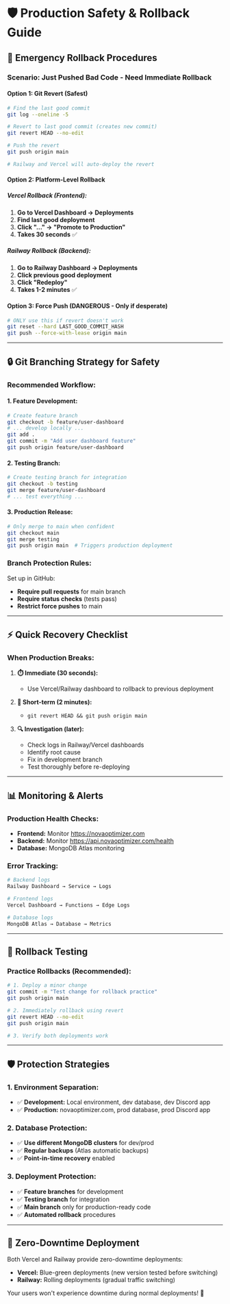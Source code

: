 # 🛡️ Production Safety & Rollback Guide

## 🚨 **Emergency Rollback Procedures**

### **Scenario: Just Pushed Bad Code - Need Immediate Rollback**

#### **Option 1: Git Revert (Safest)**
```bash
# Find the last good commit
git log --oneline -5

# Revert to last good commit (creates new commit)
git revert HEAD --no-edit

# Push the revert
git push origin main

# Railway and Vercel will auto-deploy the revert
```

#### **Option 2: Platform-Level Rollback**

##### **Vercel Rollback (Frontend):**
1. **Go to Vercel Dashboard → Deployments**
2. **Find last good deployment**
3. **Click "..." → "Promote to Production"**
4. **Takes 30 seconds** ✅

##### **Railway Rollback (Backend):**
1. **Go to Railway Dashboard → Deployments**
2. **Click previous good deployment**
3. **Click "Redeploy"**
4. **Takes 1-2 minutes** ✅

#### **Option 3: Force Push (DANGEROUS - Only if desperate)**
```bash
# ONLY use this if revert doesn't work
git reset --hard LAST_GOOD_COMMIT_HASH
git push --force-with-lease origin main
```

---

## 🔒 **Git Branching Strategy for Safety**

### **Recommended Workflow:**

#### **1. Feature Development:**
```bash
# Create feature branch
git checkout -b feature/user-dashboard
# ... develop locally ...
git add .
git commit -m "Add user dashboard feature"
git push origin feature/user-dashboard
```

#### **2. Testing Branch:**
```bash
# Create testing branch for integration
git checkout -b testing
git merge feature/user-dashboard
# ... test everything ...
```

#### **3. Production Release:**
```bash
# Only merge to main when confident
git checkout main
git merge testing
git push origin main  # Triggers production deployment
```

### **Branch Protection Rules:**
Set up in GitHub:
- **Require pull requests** for main branch
- **Require status checks** (tests pass)
- **Restrict force pushes** to main

---

## ⚡ **Quick Recovery Checklist**

### **When Production Breaks:**
1. **⏱️ Immediate (30 seconds):**
   - Use Vercel/Railway dashboard to rollback to previous deployment

2. **🔧 Short-term (2 minutes):**
   - `git revert HEAD && git push origin main`

3. **🔍 Investigation (later):**
   - Check logs in Railway/Vercel dashboards
   - Identify root cause
   - Fix in development branch
   - Test thoroughly before re-deploying

---

## 📊 **Monitoring & Alerts**

### **Production Health Checks:**
- **Frontend:** Monitor https://novaoptimizer.com
- **Backend:** Monitor https://api.novaoptimizer.com/health
- **Database:** MongoDB Atlas monitoring

### **Error Tracking:**
```bash
# Backend logs
Railway Dashboard → Service → Logs

# Frontend logs  
Vercel Dashboard → Functions → Edge Logs

# Database logs
MongoDB Atlas → Database → Metrics
```

---

## 🔄 **Rollback Testing**

### **Practice Rollbacks (Recommended):**
```bash
# 1. Deploy a minor change
git commit -m "Test change for rollback practice"
git push origin main

# 2. Immediately rollback using revert
git revert HEAD --no-edit
git push origin main

# 3. Verify both deployments work
```

---

## 🛡️ **Protection Strategies**

### **1. Environment Separation:**
- ✅ **Development:** Local environment, dev database, dev Discord app
- ✅ **Production:** novaoptimizer.com, prod database, prod Discord app

### **2. Database Protection:**
- ✅ **Use different MongoDB clusters** for dev/prod
- ✅ **Regular backups** (Atlas automatic backups)
- ✅ **Point-in-time recovery** enabled

### **3. Deployment Protection:**
- ✅ **Feature branches** for development
- ✅ **Testing branch** for integration
- ✅ **Main branch** only for production-ready code
- ✅ **Automated rollback** procedures

---

## 🚀 **Zero-Downtime Deployment**

Both Vercel and Railway provide zero-downtime deployments:
- **Vercel:** Blue-green deployments (new version tested before switching)
- **Railway:** Rolling deployments (gradual traffic switching)

Your users won't experience downtime during normal deployments! 🎉 